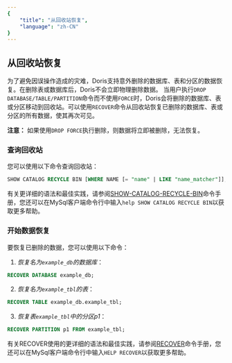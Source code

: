 ```yaml
---
{
    "title": "从回收站恢复",
    "language": "zh-CN"
}
---
```


<!--
Licensed to the Apache Software Foundation (ASF) under one
or more contributor license agreements.  See the NOTICE file
distributed with this work for additional information
regarding copyright ownership.  The ASF licenses this file
to you under the Apache License, Version 2.0 (the
"License"); you may not use this file except in compliance
with the License.  You may obtain a copy of the License at

  http://www.apache.org/licenses/LICENSE-2.0

Unless required by applicable law or agreed to in writing,
software distributed under the License is distributed on an
"AS IS" BASIS, WITHOUT WARRANTIES OR CONDITIONS OF ANY
KIND, either express or implied.  See the License for the
specific language governing permissions and limitations
under the License.
-->

## 从回收站恢复
为了避免因误操作造成的灾难，Doris支持意外删除的数据库、表和分区的数据恢复。在删除表或数据库后，Doris不会立即物理删除数据。
当用户执行`DROP DATABASE/TABLE/PARTITION`命令而不使用`FORCE`时，Doris会将删除的数据库、表或分区移动到回收站。可以使用`RECOVER`命令从回收站恢复已删除的数据库、表或分区的所有数据，使其再次可见。

**注意：** 如果使用`DROP FORCE`执行删除，则数据将立即被删除，无法恢复。

### 查询回收站

您可以使用以下命令查询回收站：

```sql
SHOW CATALOG RECYCLE BIN [WHERE NAME [= "name" | LIKE "name_matcher"]];
```

有关更详细的语法和最佳实践，请参阅[SHOW-CATALOG-RECYCLE-BIN](../../sql-manual/sql-statements/Show-Statements/SHOW-CATALOG-RECYCLE-BIN.md)命令手册，您还可以在MySql客户端命令行中输入`help SHOW CATALOG RECYCLE BIN`以获取更多帮助。

### 开始数据恢复

要恢复已删除的数据，您可以使用以下命令：

1. *恢复名为`example_db`的数据库*：

```sql
RECOVER DATABASE example_db;
```

2. *恢复名为`example_tbl`的表*：

```sql
RECOVER TABLE example_db.example_tbl;
```

3. *恢复表`example_tbl`中的分区p1*：

```sql
RECOVER PARTITION p1 FROM example_tbl;
```

有关RECOVER使用的更详细的语法和最佳实践，请参阅[RECOVER](../../sql-manual/sql-statements/Database-Administration-Statements/RECOVER.md)命令手册，您还可以在MySql客户端命令行中输入`HELP RECOVER`以获取更多帮助。
